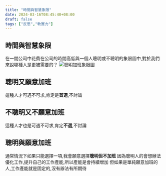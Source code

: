 ```yaml
---
title: "時間與智慧象限"
date: 2024-03-16T08:45:40+08:00
draft: false
tags: ["反思","軟實力"]
---
```

## 時間與智慧象限
在一間公司中花費在公司的時間高低與一個人聰明或不聰明的象限圖中,對於我們來說哪種人是更被需要的？
![聰明加班象限圖](https://github.com/CI-YU/CI-YU/assets/19286751/6327d2a1-ea4d-4bb5-99d7-6e1bd4138ba7)
## 聰明又願意加班
這種人才可遇不可求,肯定是**首選**,不討論
## 不聰明又不願意加班
這種人才也是可遇不可求,肯定**不選**,不討論
## 聰明與願意加班
通常情況下如果只能選擇一項,我會願意選擇**聰明但不加班**
因為聰明人的會想辦法優化工作,提升自己的工作產能,所以產能是會持續增加
但如果是單純願意加班的人,工作產能就是固定的,沒有辦法有所期待

